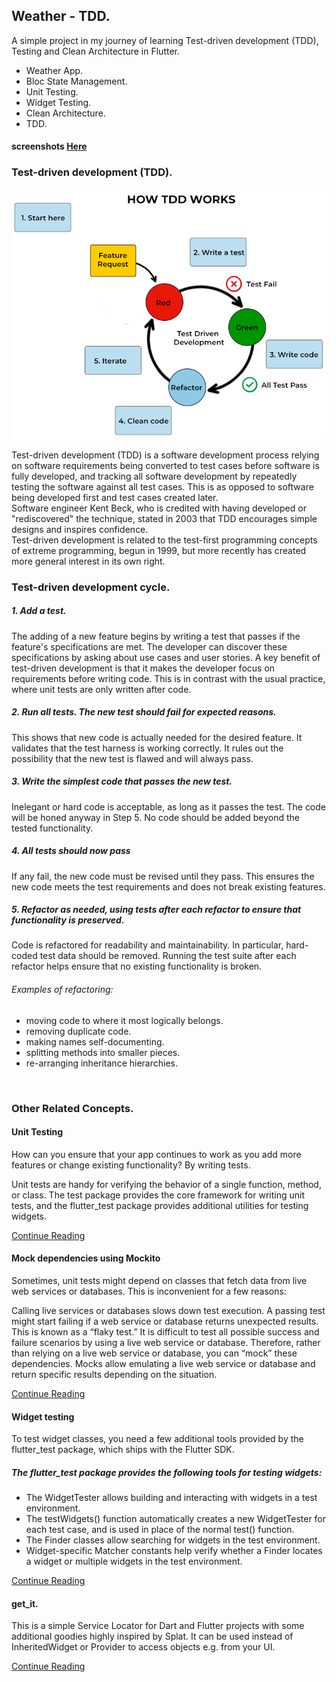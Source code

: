## Weather - TDD.

A simple project in my journey of learning Test-driven development (TDD), Testing and Clean Architecture in Flutter.

- Weather App.
- Bloc State Management.
- Unit Testing.
- Widget Testing.
- Clean Architecture.
- TDD.


#### screenshots [Here](https://github.com/mo7amedaliEbaid/weather-TDD/blob/ec3811c9fe871a5f8d0ce10a08773be028416024/screenshots)

### Test-driven development (TDD).

<p float="left">
   <img src="https://github.com/mo7amedaliEbaid/weather-TDD/blob/ec3811c9fe871a5f8d0ce10a08773be028416024/learn_tdd/tdd1.png" width="670" height="400" />
</p>


Test-driven development (TDD) is a software development process relying on software requirements being converted to test cases before software is fully developed, and tracking all software development by repeatedly testing the software against all test cases. This is as opposed to software being developed first and test cases created later.
<br />
Software engineer Kent Beck, who is credited with having developed or "rediscovered" the technique, stated in 2003 that TDD encourages simple designs and inspires confidence.
<br />
Test-driven development is related to the test-first programming concepts of extreme programming, begun in 1999, but more recently has created more general interest in its own right.
<br />

### Test-driven development cycle.

##### 1. Add a test.
The adding of a new feature begins by writing a test that passes if the feature's specifications are met. The developer can discover these specifications by asking about use cases and user stories. A key benefit of test-driven development is that it makes the developer focus on requirements before writing code. This is in contrast with the usual practice, where unit tests are only written after code.

##### 2. Run all tests. The new test should fail for expected reasons.

This shows that new code is actually needed for the desired feature. It validates that the test harness is working correctly. It rules out the possibility that the new test is flawed and will always pass.

##### 3. Write the simplest code that passes the new test.

Inelegant or hard code is acceptable, as long as it passes the test. The code will be honed anyway in Step 5. No code should be added beyond the tested functionality.

##### 4. All tests should now pass

If any fail, the new code must be revised until they pass. This ensures the new code meets the test requirements and does not break existing features.

##### 5. Refactor as needed, using tests after each refactor to ensure that functionality is preserved.

Code is refactored for readability and maintainability. In particular, hard-coded test data should be removed. Running the test suite after each refactor helps ensure that no existing functionality is broken.

###### Examples of refactoring:
- moving code to where it most logically belongs.
- removing duplicate code.
- making names self-documenting.
- splitting methods into smaller pieces.
- re-arranging inheritance hierarchies.

<br />

### Other Related Concepts.


#### Unit Testing

How can you ensure that your app continues to work as you add more features or change existing functionality? By writing tests.

Unit tests are handy for verifying the behavior of a single function, method, or class. The test package provides the core framework for writing unit tests, and the flutter_test package provides additional utilities for testing widgets.


[Continue Reading](https://docs.flutter.dev/cookbook/testing/unit/introduction)


#### Mock dependencies using Mockito

Sometimes, unit tests might depend on classes that fetch data from live web services or databases. This is inconvenient for a few reasons:

Calling live services or databases slows down test execution.
A passing test might start failing if a web service or database returns unexpected results. This is known as a “flaky test.”
It is difficult to test all possible success and failure scenarios by using a live web service or database.
Therefore, rather than relying on a live web service or database, you can “mock” these dependencies. Mocks allow emulating a live web service or database and return specific results depending on the situation.

[Continue Reading](https://docs.flutter.dev/cookbook/testing/unit/mocking)

#### Widget testing

To test widget classes, you need a few additional tools provided by the flutter_test package, which ships with the Flutter SDK.

##### The flutter_test package provides the following tools for testing widgets:

- The WidgetTester allows building and interacting with widgets in a test environment.
- The testWidgets() function automatically creates a new WidgetTester for each test case, and is used in place of the normal test() function.
- The Finder classes allow searching for widgets in the test environment.
- Widget-specific Matcher constants help verify whether a Finder locates a widget or multiple widgets in the test environment.

[Continue Reading](https://docs.flutter.dev/cookbook/testing/widget/introduction)

#### get_it.
This is a simple Service Locator for Dart and Flutter projects with some additional goodies highly inspired by Splat. It can be used instead of InheritedWidget or Provider to access objects e.g. from your UI.

[Continue Reading](https://pub.dev/packages/get_it)
